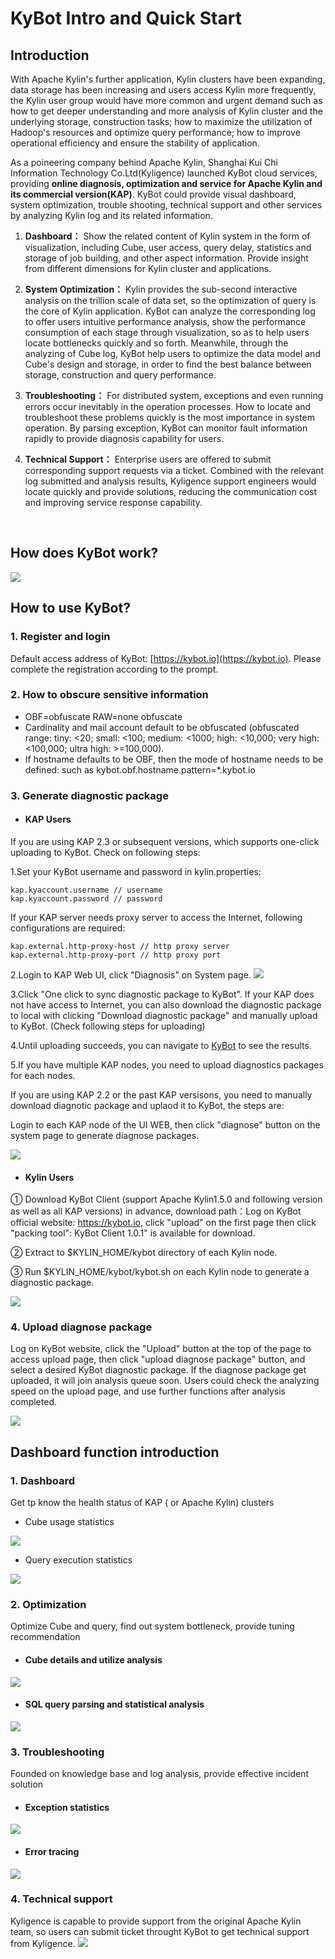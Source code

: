 # KyBot Intro and Quick Start

## Introduction

With Apache Kylin's further application, Kylin clusters have been expanding, data storage has been increasing and users access Kylin more frequently,  the Kylin user group would have more common and urgent demand such as how to get deeper understanding and more analysis of Kylin cluster and the underlying storage, construction tasks; how to maximize the utilization of Hadoop's resources and optimize query performance; how to improve operational efficiency and ensure the stability of application.

As a poineering company behind Apache Kylin, Shanghai Kui Chi Information Technology Co.Ltd(Kyligence) launched KyBot cloud services, providing **online diagnosis, optimization and service for Apache Kylin and its commercial version(KAP)**. KyBot could provide visual dashboard, system optimization, trouble shooting, technical support and other services by analyzing Kylin log and its related information.

1. **Dashboard：** Show the related content of Kylin system in the form of visualization, including Cube, user access, query delay, statistics and storage of job building, and other aspect information. Provide insight from different dimensions for Kylin cluster and applications. 

2. **System Optimization：** Kylin provides the sub-second interactive analysis on the trillion scale of data set, so the optimization of query is the core of Kylin application. KyBot can analyze the corresponding log to offer users intuitive performance analysis, show the performance consumption of each stage through visualization, so as to help users locate bottlenecks quickly and so forth. Meanwhile,  through the analyzing of Cube log, KyBot help users to optimize the data model and Cube's design and storage, in order to find the best balance between storage, construction and query performance.    

3. **Troubleshooting：** For distributed system, exceptions and even running errors occur inevitably in the operation processes. How to locate and troubleshoot these problems quickly is the most importance in system operation. By parsing exception, KyBot can monitor fault information rapidly to provide diagnosis capability for users.  

4. **Technical Support：** Enterprise users are offered to submit corresponding support requests via a ticket. Combined with the relevant log submitted and analysis results, Kyligence support engineers would locate quickly and provide solutions, reducing the communication cost and improving service response capability.

   ​



## How does KyBot work?

![](images/Picture1.png)



## How to use KyBot?

### 1. Register and login

Default access address of KyBot: [https://kybot.io](https://kybot.io). Please complete the registration according to the prompt.

### 2. How to obscure sensitive information

- OBF=obfuscate RAW=none obfuscate
- Cardinality and mail account default to be obfuscated (obfuscated range: tiny: <20; small: <100; medium: <1000; high: <10,000; very high: <100,000; ultra high: >=100,000).
- If hostname defaults to be OBF, then the mode of hostname needs to be defined: such as kybot.obf.hostname.pattern=\*.kybot.io

### 3. Generate diagnostic package

- #### KAP Users

If you are using KAP 2.3 or subsequent versions, which supports one-click uploading to KyBot. Check on following steps:

1.Set your KyBot username and password in kylin.properties:

```
kap.kyaccount.username // username
kap.kyaccount.password // password
```

If your KAP server needs proxy server to access the Internet, following configurations are required:

```
kap.external.http-proxy-host // http proxy server
kap.external.http-proxy-port // http proxy port
```

2.Login to KAP Web UI, click "Diagnosis" on System page.
![](images/Picture12.png)

3.Click "One click to sync diagnostic package to KyBot". If your KAP does not have access to Internet, you can also download the diagnostic package to local with clicking "Download diagnostic package" and manually upload to KyBot. (Check following steps for uploading)

4.Until uploading succeeds, you can navigate to [KyBot](https://kybot.io) to see the results.

5.If you have multiple KAP nodes, you need to upload diagnostics packages for each nodes.

If you are using KAP 2.2 or the past KAP versisons, you need to manually download diagnotic package and uplaod it to KyBot, the steps are:

Login to each KAP node of the UI WEB, then click "diagnose" button on the system page to generate diagnose packages.

![](images/Picture2.png)


- #### Kylin Users

① Download KyBot Client (support Apache Kylin1.5.0 and following version as well as all KAP versions) in advance, download path：Log on KyBot official website: https://kybot.io, click "upload" on the first page then click "packing tool": KyBot Client 1.0.1" is available for download.

② Extract to $KYLIN\_HOME/kybot directory of each Kylin node. 

③ Run $KYLIN_HOME/kybot/kybot.sh on each Kylin node to generate a diagnostic package.

![](images/Picture3.png)



### 4. Upload diagnose package

Log on KyBot website, click the "Upload" button at the top of the page to access upload page, then click "upload diagnose package" button, and select a desired KyBot diagnostic package. If the diagnose package get uploaded, it will join analysis queue soon. Users could check the analyzing speed on the upload page, and use further functions after analysis completed.

![](images/Picture4.png)



## Dashboard function introduction

### 1. Dashboard

Get tp know the health status of KAP ( or Apache Kylin) clusters

- Cube usage statistics

![](images/Picture5.png)

- Query execution statistics

![](images/Picture6.png)

### 2. Optimization

Optimize Cube and query, find out system bottleneck, provide tuning recommendation

- #### Cube details and utilize analysis

![](images/Picture7.png)

- #### SQL query parsing and statistical analysis 

![](images/Picture8.png)

### 3. Troubleshooting

Founded on knowledge base and log analysis, provide effective incident solution

- #### Exception statistics

![](images/Picture9.png)

- #### Error tracing

![](images/Picture10.png)

### 4. Technical support

Kyligence is capable to provide support from the original Apache Kylin team, so users can submit ticket throught KyBot to get technical support from Kyligence. ![](images/Picture11.png)

